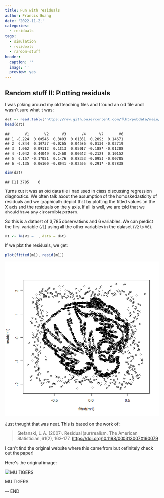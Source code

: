 ```yaml
---
title: Fun with residuals
author: Francis Huang
date: '2022-11-21'
categories:
  - residuals
tags:
  - simulation
  - residuals
  - random-stuff
header:
  caption: ''
  image: ''
  preview: yes
---
```


## Random stuff II: Plotting residuals

I was poking around my old teaching files and I found an old file and I wasn't sure what it was:


``` r
dat <- read.table("https://raw.githubusercontent.com/flh3/pubdata/main/Stefanski_2007/mizzo_1_data_yx1x5.txt")
head(dat)
```

```
##       V1       V2      V3       V4      V5       V6
## 1 -0.224  0.00546  0.3803  0.01351  0.2092  0.14671
## 2  0.844  0.10737 -0.0265  0.04586  0.0130 -0.02719
## 3  1.062  0.09112  0.1813  0.05017 -0.1887 -0.01208
## 4 -1.042  0.44049  0.2460  0.00542 -0.2129  0.10152
## 5  0.157 -0.17051  0.1476  0.08363 -0.0953 -0.00785
## 6 -0.135  0.06160 -0.8041 -0.02595  0.2917 -0.07838
```

``` r
dim(dat)
```

```
## [1] 3785    6
```

Turns out it was an old data file I had used in class discussing regression diagnostics. We often talk about the assumption of the homoskedasticity of residuals and we graphically depict that by plotting the fitted values on the X axis and the residuals on the y axis. If all is well, we are told that we should have any discernible pattern.

So this is a dataset of 3,785 observations and 6 variables. We can predict the first variable (`V1`) using all the other variables in the dataset (`V2` to `V6`).


``` r
m1 <- lm(V1 ~ ., data = dat)
```

If we plot the residuals, we get:


``` r
plot(fitted(m1), resid(m1))
```

![plot of chunk unnamed-chunk-3](unnamed-chunk-3-1.png)

Just thought that was neat. This is based on the work of: 

> Stefanski, L. A. (2007). Residual (sur)realism. The American Statistician, 61(2), 163-177. https://doi.org/10.1198/000313007X190079

I can't find the original website where this came from but definitely check out the paper!

Here's the original image:

<div class="figure">
<img src="https://upload.wikimedia.org/wikipedia/en/thumb/2/2c/Missouri_Tigers_logo.svg/300px-Missouri_Tigers_logo.svg.png" alt="MU TIGERS" width="65%" />
<p class="caption">MU TIGERS</p>
</div>



-- END




